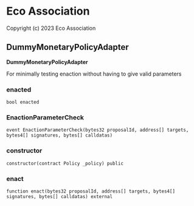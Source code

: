 # Eco Association

Copyright (c) 2023 Eco Association

## DummyMonetaryPolicyAdapter

**DummyMonetaryPolicyAdapter**

For minimally testing enaction without having to give valid parameters

### enacted

```solidity
bool enacted
```

### EnactionParameterCheck

```solidity
event EnactionParameterCheck(bytes32 proposalId, address[] targets, bytes4[] signatures, bytes[] calldatas)
```

### constructor

```solidity
constructor(contract Policy _policy) public
```

### enact

```solidity
function enact(bytes32 proposalId, address[] targets, bytes4[] signatures, bytes[] calldatas) external
```

